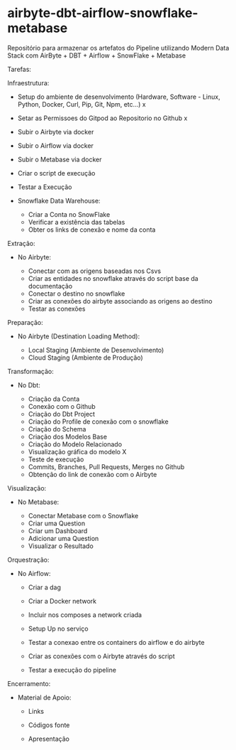 # airbyte-dbt-airflow-snowflake-metabase
Repositório para armazenar os artefatos do Pipeline utilizando Modern Data Stack com AirByte + DBT + Airflow + SnowFlake + Metabase


Tarefas:

Infraestrutura:

- Setup do ambiente de desenvolvimento (Hardware, Software - Linux, Python, Docker, Curl, Pip, Git, Npm, etc...) x

- Setar as Permissoes do Gitpod ao Repositorio no Github x

- Subir o Airbyte via docker 

- Subir o Airflow via docker 

- Subir o Metabase via docker 

- Criar o script de execução 

- Testar a Execução 

- Snowflake Data Warehouse:
    
    - Criar a Conta no SnowFlake 
    - Verificar a existência das tabelas 
    - Obter os links de conexão e nome da conta 


Extração:

- No Airbyte:

    - Conectar com as origens baseadas nos Csvs 
    - Criar as entidades no snowflake através do script base da documentação    
    - Conectar o destino no snowflake 
    - Criar as conexões do airbyte associando as origens ao destino 
    - Testar as conexões 


Preparação:

- No Airbyte (Destination Loading Method):

    - Local Staging (Ambiente de Desenvolvimento) 
    - Cloud Staging (Ambiente de Produção) 


Transformação:

- No Dbt:

    - Criação da Conta  
    - Conexão com o Github  
    - Criação do Dbt Project  
    - Criação do Profile de conexão com o snowflake 
    - Criação do Schema 
    - Criação dos Modelos Base 
    - Criação do Modelo Relacionado 
    - Visualização gráfica do modelo X
    - Teste de execução 
    - Commits, Branches, Pull Requests, Merges no Github  
    - Obtenção do link de conexão com o Airbyte  


Visualização:

- No Metabase:

    - Conectar Metabase com o Snowflake 
    - Criar uma Question  
    - Criar um Dashboard 
    - Adicionar uma Question 
    - Visualizar o Resultado  


Orquestração:

- No Airflow:

    - Criar a dag  

    - Criar a Docker network

    - Incluir nos composes a network criada

    - Setup Up no serviço

    - Testar a conexao entre os containers do airflow e do airbyte

    - Criar as conexões com o Airbyte através do script  

    - Testar a execução do pipeline  


Encerramento:

- Material de Apoio:

    - Links 

    - Códigos fonte

    - Apresentação
	